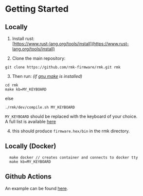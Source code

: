 # Getting Started

## Locally

1. Install rust:  
[https://www.rust-lang.org/tools/install](https://www.rust-lang.org/tools/install)

2. Clone the main repository:
```shell
git clone https://github.com/rmk-firmware/rmk.git rmk
```

3. Then run:
*(if [gnu make](https://www.gnu.org/software/make/) is installed)*
```shell
cd rmk
make kb=MY_KEYBOARD
```
else
```shell
./rmk/dev/compile.sh MY_KEYBOARD 
```

`MY_KEYBOARD` should be replaced with the keyboard of your choice.  
A full list is available [here](https://github.com/rmk-firmware/rmk/tree/master/keyboards)

4. this should produce `firmware.hex/bin` in the rmk directory.


## Locally (Docker)
```
  make docker // creates container and connects to docker tty
  make kb=MY_KEYBOARD
```


## Github Actions

An example can be found [here](https://github.com/rmk-firmware/rmk-user-example).